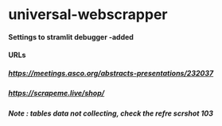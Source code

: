 # universal-webscrapper

#### Settings to stramlit debugger -added
#### URLs
##### https://meetings.asco.org/abstracts-presentations/232037
##### https://scrapeme.live/shop/

##### Note : tables data not collecting, check the refre scrshot 103